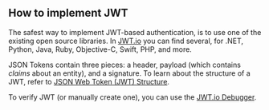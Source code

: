 ## How to implement JWT


The safest way to implement JWT-based authentication, is to use one of the existing open source libraries. In [JWT.io](https://jwt.io/#libraries-io) you can find several, for .NET, Python, Java, Ruby, Objective-C, Swift, PHP, and more.

JSON Tokens contain three pieces: a header, payload (which contains _claims_ about an entity), and a signature. To learn about the structure of a JWT, refer to [JSON Web Token (JWT) Structure](/tokens/reference/jwt/jwt-structure).


To verify JWT (or manually create one), you can use the [JWT.io Debugger](https://jwt.io/#debugger-io).
